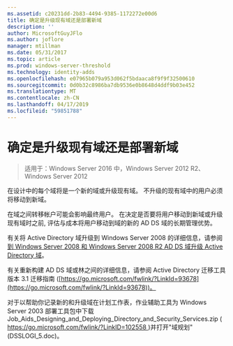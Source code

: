 ```yaml
---
ms.assetid: c20231dd-2b83-4494-9385-1172272e00d6
title: 确定是升级现有域还是部署新域
description: ''
author: MicrosoftGuyJFlo
ms.author: joflore
manager: mtillman
ms.date: 05/31/2017
ms.topic: article
ms.prod: windows-server-threshold
ms.technology: identity-adds
ms.openlocfilehash: e07965b079a953d062f5bdaaca8f9f9f32500610
ms.sourcegitcommit: 0d0b32c8986ba7db9536e0b8648d4ddf9b03e452
ms.translationtype: MT
ms.contentlocale: zh-CN
ms.lasthandoff: 04/17/2019
ms.locfileid: "59851788"
---
```

# <a name="determining-whether-to-upgrade-existing-domains-or-deploy-new-domains"></a>确定是升级现有域还是部署新域

>适用于：Windows Server 2016 中，Windows Server 2012 R2、 Windows Server 2012

在设计中的每个域将是一个新的域或升级现有域。 不升级的现有域中的用户必须将移动到新域。  
  
在域之间转移帐户可能会影响最终用户。 在决定是否要将用户移动到新域或升级现有域时之前, 评估与成本将用户移动到域的新的 AD DS 域的长期管理优势。  
  
有关将 Active Directory 域升级到 Windows Server 2008 的详细信息，请参阅[到 Windows Server 2008 和 Windows Server 2008 R2 AD DS 域升级 Active Directory 域](https://technet.microsoft.com/library/cc731188.aspx)。  
  
有关重新构建 AD DS 域或林之间的详细信息，请参阅 Active Directory 迁移工具版本 3.1 迁移指南 ([https://go.microsoft.com/fwlink/?LinkId=93678](https://go.microsoft.com/fwlink/?LinkId=93678))。  
  
对于以帮助你记录新的和升级域在计划工作表，作业辅助工具为 Windows Server 2003 部署工具包中下载 Job_Aids_Designing_and_Deploying_Directory_and_Security_Services.zip ([ https://go.microsoft.com/fwlink/?LinkID=102558 ](https://go.microsoft.com/fwlink/?LinkID=102558))并打开"域规划"(DSSLOGI_5.doc)。  
  


